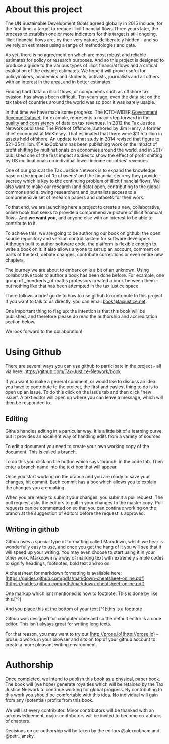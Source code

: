 # About this project

The UN Sustainable Development Goals agreed globally in 2015 include, for the first time, a target to reduce illicit financial flows.Three years later, the process to establish one or more indicators for this target is still ongoing. Illicit financial flows are, by their very nature, deliberately hidden - and so we rely on estimates using a range of methodologies and data. 

As yet, there is no agreement on which are most robust and reliable estimates for policy or research purposes. And so this project is designed to produce a guide to the various types of illicit financial flows and a critical evaluation of the existing estimates. We hope it will prove useful for policymakers, academics and students, activists, journalists and all others with an interest in the area, and in better estimates. 

Finding hard data on illicit flows, or components such as offshore tax evasion, has always been difficult. Ten years ago, even the data set on the tax take of countries around the world was so poor it was barely usable.

In that time we have made some progress. The ICTD-WIDER [Government Revenue Dataset](https://www.wider.unu.edu/project/government-revenue-dataset), for example, represents a major step forward in the [quality and consistency](http://www.ictd.ac/ju-download/2-working-papers/12-the-ictd-government-revenue-dataset) of data on tax revenues.  In 2012 the Tax Justice Network published The Price of Offshore, authored by Jim Henry, a former chief economist at McKinsey. That estimated that there were $11.5 trillion in assets held offshore. An update to that study in 2014 revised that figure to $21-35 trillion. @AlexCobham has been publishing work on the impact of profit shifting by multinationals on economies around the world, and in 2017 published one of the first impact studies to show the effect of profit shifting by US multinationals on individual lower-income countries' revenues.

One of our goals at the Tax Justice Network is to expand the knowledge base on the impact of 'tax havens' and the financial secrecy they provide - secrecy which is key to the continuing problem of illicit financial flows. We also want to make our research \(and data\) open, contributing to the global commons and allowing researchers and journalists access to a comprehensive set of research papers and datasets for their work.

To that end, we are launching here a project to create a new, collaborative, online book that seeks to provide a comprehensive picture of illicit financial flows. And **we want you**, and anyone else with an interest to be able to contribute to it.

To achieve this, we are going to be authoring our book on github, the open source repository and version control system for software developers. Although built to author software code, the platform is flexible enough to write a book on it. It also allows anyone to set up an account, comment on parts of the text, debate changes, contribute corrections or even entire new chapters.

The journey we are about to embark on is a bit of an unknown. Using collaborative tools to author a book has been done before. For example, one group of _hundreds _of maths professors created a book between them - but nothing like that has been attempted in the tax justice space.

There follows a brief guide to how to use github to contribute to this project. If you want to talk to us directly, you can email [book@taxjustice.net](mailto:book@taxjustice.net).

One important thing to flag up: the intention is that this book will be published, and therefore please do read the authorship and accreditation section below. 

We look forward to the collaboration!

# Using Github

There are several ways you can use github to participate in the project - all via here: https://github.com/Tax-Justice-Network/book

If you want to make a general comment, or would like to discuss an idea you have to contribute to the project, the first and easiest thing to do is to open up an issue. To do this click on the issue tab and then click “new issue”. A text editor will open up where you can leave a message, which will then be responded to.

## Editing

Github handles editing in a particular way. It is a little bit of a learning curve, but it provides an excellent way of handling edits from a variety of sources.

To edit a document you need to create your own working copy of the document. This is called a branch.

To do this you click on the button which says 'branch' in the code tab. Then enter a branch name into the text box that will appear.

Once you start working on the branch and you are ready to save your changes, hit commit. Each commit has a box which allows you to explain the changes you are making.

When you are ready to submit your changes, you submit a pull request. The pull request asks the editors to pull in your changes to the master copy. Pull requests can be commented on so that you can continue working on the branch at the suggestion of editors before the request is approved.

## Writing in github

Github uses a special type of formatting called Markdown, which we hear is wonderfully easy to use, and once you get the hang of it you will see that it will speed up your writing. You may even choose to start using it in your other work. Markdown is a way of marking text with extremely simple codes to signify headings, footnotes, bold text and so on.

A cheatsheet for markdown formatting is available here: [https://guides.github.com/pdfs/markdown-cheatsheet-online.pdf](https://guides.github.com/pdfs/markdown-cheatsheet-online.pdf)

One markup which isnt mentioned is how to footnote. This is done by like this.[^1]

And you place this at the bottom of your text [^1]:this is a footnote

Github was designed for computer code and so the default editor is a code editor. This isn’t always great for writing long texts.

For that reason, you may want to try out [http://prose.io](http://prose.io) – prose.io works in your browser and sits on top of your github account to create a more pleasant writing environment.

# Authorship

Once completed, we intend to publish this book as a physical, paper book. The book will \(we hope\) generate royalties which will be retained by the Tax Justice Network to continue working for global progress. By contributing to this work you should be comfortable with this idea. No individual will gain from any \(potential\) profits from this book.

We will list every contributor. Minor contributors will be thanked with an acknowledgement, major contributors will be invited to become co-authors of chapters.

Decisions on co-authorship will be taken by the editors @alexcobham and @petr\_jansky.


